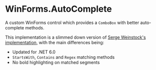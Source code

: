 # WinForms.AutoComplete

A custom WinForms control which provides a `ComboBox` with better auto-complete methods.

This implementation is a slimmed down version of [Serge Weinstock's implementation](https://www.codeproject.com/Tips/755707/ComboBox-with-Suggestions-Based-on-Loose-Character), with the main differences being:

- Updated for .NET 6.0
- `StartsWith`, `Contains` and `Regex` matching methods
- No bold highlighting on matched segments
